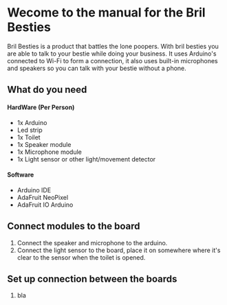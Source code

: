 # Wecome to the manual for the Bril Besties
Bril Besties is a product that battles the lone poopers. With bril besties you are able to talk to your bestie while doing your business.
It uses Arduino's connected to Wi-Fi to form a connection, it also uses built-in microphones and speakers so you can talk with your bestie without a phone.
## What do you need
#### HardWare (Per Person)
- 1x Arduino
- Led strip
- 1x Toilet
- 1x Speaker module
- 1x Microphone module
- 1x Light sensor or other light/movement detector
#### Software
- Arduino IDE
- AdaFruit NeoPixel
- AdaFruit IO Arduino

 ## Connect modules to the board
1. Connect the speaker and microphone to the arduino.
2. Connect the light sensor to the board, place it on somewhere where it's clear to the sensor when the toilet is opened.
## Set up connection between the boards
1. bla

##

